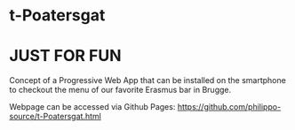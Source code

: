 # t-Poatersgat
# JUST FOR FUN

Concept of a Progressive Web App that can be installed on the smartphone to checkout the menu of our favorite Erasmus bar in Brugge.

Webpage can be accessed via Github Pages: https://github.com/philippo-source/t-Poatersgat.html
